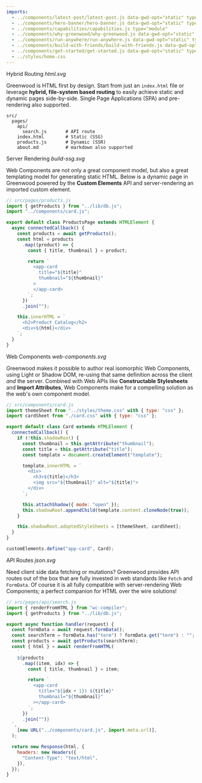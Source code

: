 ```yaml
---
imports:
  - ../components/latest-post/latest-post.js data-gwd-opt="static" type="module"
  - ../components/hero-banner/hero-banner.js data-gwd-opt="static" type="module"
  - ../components/capabilities/capabilities.js type="module"
  - ../components/why-greenwood/why-greenwood.js data-gwd-opt="static" type="module"
  - ../components/run-anywhere/run-anywhere.js data-gwd-opt="static" type="module"
  - ../components/build-with-friends/build-with-friends.js data-gwd-opt="static" type="module"
  - ../components/get-started/get-started.js data-gwd-opt="static" type="module"
  - ../styles/home.css
---
```


<app-latest-post link="/blog/release/v0-32-0/" title="We just released v0.32.0"></app-latest-post>

<app-hero-banner></app-hero-banner>

<app-capabilities></app-capabilities>

<!-- prettier-ignore-start -->
<div class="capabilities-content item1">
  <span>Hybrid Routing</span>
  <i>html.svg</i>
  <p>Greenwood is HTML first by design.  Start from just an <code>index.html</code> file or leverage <strong>hybrid, file-system based routing</strong> to easily achieve static and dynamic pages side-by-side.  Single Page Applications (SPA) and pre-rendering also supported.</p>

  ```shell
  src/
    pages/
      api/
        search.js       # API route
      index.html        # Static (SSG)
      products.js       # Dynamic (SSR)
      about.md          # markdown also supported
  ```
</div>

<!-- prettier-ignore-end -->

<!-- prettier-ignore-start -->
<div class="capabilities-content item2">
  <span>Server Rendering</span>
  <i>build-ssg.svg</i>
  <p>Web Components are not only a great component model, but also a great templating model for generating static HTML.  Below is a dynamic page in Greenwood powered by the <strong>Custom Elements</strong> API and server-rendering an imported custom element.</p>

  ```js
  // src/pages/products.js
  import { getProducts } from "../lib/db.js";
  import "../components/card.js";

  export default class ProductsPage extends HTMLElement {
    async connectedCallback() {
      const products = await getProducts();
      const html = products
        .map((product) => {
          const { title, thumbnail } = product;

          return `
            <app-card
              title="${title}"
              thumbnail="${thumbnail}"
            >
            </app-card>
          `;
        })
        .join("");

      this.innerHTML = `
        <h2>Product Catalog</h2>
        <div>${html}</div>
      `;
    }
  }
  ```

</div>

<!-- prettier-ignore-end -->

<!-- prettier-ignore-start -->
<div class="capabilities-content item3">
  <span>Web Components</span>
  <i>web-components.svg</i>
  <p>Greenwood makes it possible to author real isomorphic Web Components, using Light or Shadow DOM, re-using that same definition across the client <em>and</em> the server.  Combined with Web APIs like <strong>Constructable Stylesheets</strong> and <strong>Import Attributes</strong>, Web Components make for a compelling solution as the web's own component model.</p>

  ```js
  // src/components/card.js
  import themeSheet from "../styles/theme.css" with { type: "css" };
  import cardSheet from "./card.css" with { type: "css" };

  export default class Card extends HTMLElement {
    connectedCallback() {
      if (!this.shadowRoot) {
        const thumbnail = this.getAttribute("thumbnail");
        const title = this.getAttribute("title");
        const template = document.createElement("template");

        template.innerHTML = `
          <div>
            <h3>${title}</h3>
            <img src="${thumbnail}" alt="${title}">
          </div>
        `;

        this.attachShadow({ mode: "open" });
        this.shadowRoot.appendChild(template.content.cloneNode(true));
      }

      this.shadowRoot.adoptedStyleSheets = [themeSheet, cardSheet];
    }
  }

  customElements.define("app-card", Card);
  ```

</div>

<!-- prettier-ignore-end -->

<!-- prettier-ignore-start -->
<div class="capabilities-content item4">
  <span>API Routes</span>
  <i>json.svg</i>
  <p>Need client side data fetching or mutations?  Greenwood provides API routes out of the box that are fully invested in web standards like <code>Fetch</code> and <code>FormData</code>.  Of course it is all fully compatible with server-rendering Web Components; a perfect companion for HTML over the wire solutions!</p>

  ```js
  // src/pages/api/search.js
  import { renderFromHTML } from "wc-compiler";
  import { getProducts } from "../lib/db.js";

  export async function handler(request) {
    const formData = await request.formData();
    const searchTerm = formData.has("term") ? formData.get("term") : "";
    const products = await getProducts(searchTerm);
    const { html } = await renderFromHTML(
      `
      ${products
        .map((item, idx) => {
          const { title, thumbnail } = item;

          return `
            <app-card
              title="${idx + 1}) ${title}"
              thumbnail="${thumbnail}"
            ></app-card>
          `;
        })
        .join("")}
    `,
      [new URL("../components/card.js", import.meta.url)],
    );

    return new Response(html, {
      headers: new Headers({
        "Content-Type": "text/html",
      }),
    });
  }
  ```
</div>

<!-- prettier-ignore-end -->

<app-build-with-friends></app-build-with-friends>

<app-why-greenwood></app-why-greenwood>

<app-run-anywhere></app-run-anywhere>

<app-get-started></app-get-started>
